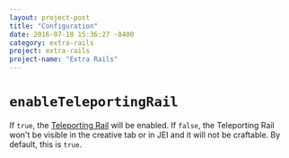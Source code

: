 ```yaml
---
layout: project-post
title: "Configuration"
date: 2016-07-18 15:36:27 -0400
category: extra-rails
project: extra-rails
project-name: "Extra Rails"
---
```


# **`enableTeleportingRail`**
If `true`, the [Teleporting Rail](../info/#teleporting-rail) will be enabled. If `false`, the Teleporting Rail won't be visible in the creative tab or in JEI and it will not be craftable.
By default, this is `true`.